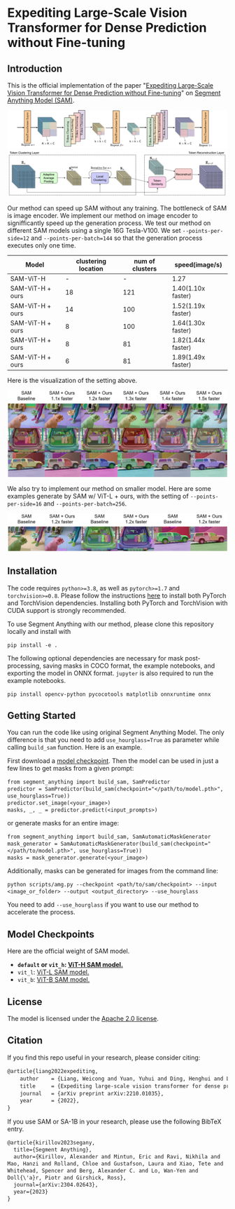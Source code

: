 # Expediting Large-Scale Vision Transformer for Dense Prediction without Fine-tuning

<!-- **[Meta AI Research, FAIR](https://ai.facebook.com/research/)**

[Alexander Kirillov](https://alexander-kirillov.github.io/), [Eric Mintun](https://ericmintun.github.io/), [Nikhila Ravi](https://nikhilaravi.com/), [Hanzi Mao](https://hanzimao.me/), Chloe Rolland, Laura Gustafson, [Tete Xiao](https://tetexiao.com), [Spencer Whitehead](https://www.spencerwhitehead.com/), Alex Berg, Wan-Yen Lo, [Piotr Dollar](https://pdollar.github.io/), [Ross Girshick](https://www.rossgirshick.info/)

[[`Paper`](https://ai.facebook.com/research/publications/segment-anything/)] [[`Project`](https://segment-anything.com/)] [[`Demo`](https://segment-anything.com/demo)] [[`Dataset`](https://segment-anything.com/dataset/index.html)] [[`Blog`](https://ai.facebook.com/blog/segment-anything-foundation-model-image-segmentation/)] [[`BibTeX`](#citing-segment-anything)]

![SAM design](assets/model_diagram.png?raw=true)

The **Segment Anything Model (SAM)** produces high quality object masks from input prompts such as points or boxes, and it can be used to generate masks for all objects in an image. It has been trained on a [dataset](https://segment-anything.com/dataset/index.html) of 11 million images and 1.1 billion masks, and has strong zero-shot performance on a variety of segmentation tasks.

<p float="left">
  <img src="assets/masks1.png?raw=true" width="37.25%" />
  <img src="assets/masks2.jpg?raw=true" width="61.5%" /> 
</p> -->

## Introduction

This is the official implementation of the paper "[Expediting Large-Scale Vision Transformer for Dense Prediction without Fine-tuning](https://arxiv.org/abs/2210.01035)" on [Segment Anything Model (SAM)](https://segment-anything.com/).

![framework](assets/Hourglass_transformer_framework.png)
![framework](assets/TokenClusterReconstruct_Details.png)

Our method can speed up SAM without any training. The bottleneck of SAM is image encoder. We implement our method on image encoder to signifficantly speed up the generation process. We test our method on different SAM models using a single 16G Tesla-V100. We set `--points-per-side=12` and `--points-per-batch=144` so that the generation process executes only one time.

| Model            | clustering location | num of clusters | speed(image/s)     |
| ---------------- | ------------------- | --------------- | ------------------ |
| SAM-ViT-H        | -                   | -               | 1.27               |
| SAM-ViT-H + ours | 18                   | 121             | 1.40(1.10x faster) |
| SAM-ViT-H + ours | 14                   | 100             | 1.52(1.19x faster) |
| SAM-ViT-H + ours | 8                   | 100             | 1.64(1.30x faster) |
| SAM-ViT-H + ours | 8                   | 81              | 1.82(1.44x faster) |
| SAM-ViT-H + ours | 6                   | 81              | 1.89(1.49x faster) |

Here is the visualization of the setting above.

![result of sam-vit-h + ours](assets/result_vit_h.png)

We also try to implement our method on smaller model. Here are some examples generate by SAM w/ ViT-L + ours, with the setting of `--points-per-side=16` and `--points-per-batch=256`.  

![result of sam-vit-l + ours](assets/result_vit_l.png)

## Installation

The code requires `python>=3.8`, as well as `pytorch>=1.7` and `torchvision>=0.8`. Please follow the instructions [here](https://pytorch.org/get-started/locally/) to install both PyTorch and TorchVision dependencies. Installing both PyTorch and TorchVision with CUDA support is strongly recommended.

<!-- Install Segment Anything:

```
pip install git+https://github.com/facebookresearch/segment-anything.git
```

or clone the repository locally and install with -->

To use Segment Anything with our method, please clone this repository locally and install with

```
pip install -e .
```

The following optional dependencies are necessary for mask post-processing, saving masks in COCO format, the example notebooks, and exporting the model in ONNX format. `jupyter` is also required to run the example notebooks.
```
pip install opencv-python pycocotools matplotlib onnxruntime onnx
```


## <a name="GettingStarted"></a>Getting Started

You can run the code like using original Segment Anything Model. The only difference is that you need to add `use_hourglass=True` as parameter while calling `build_sam` function. Here is an example.

First download a [model checkpoint](#model-checkpoints). Then the model can be used in just a few lines to get masks from a given prompt:

```
from segment_anything import build_sam, SamPredictor 
predictor = SamPredictor(build_sam(checkpoint="</path/to/model.pth>", use_hourglass=True))
predictor.set_image(<your_image>)
masks, _, _ = predictor.predict(<input_prompts>)
```

or generate masks for an entire image:

```
from segment_anything import build_sam, SamAutomaticMaskGenerator
mask_generator = SamAutomaticMaskGenerator(build_sam(checkpoint="</path/to/model.pth>", use_hourglass=True))
masks = mask_generator.generate(<your_image>)
```

Additionally, masks can be generated for images from the command line:

```
python scripts/amg.py --checkpoint <path/to/sam/checkpoint> --input <image_or_folder> --output <output_directory> --use_hourglass
```

You need to add `--use_hourglass` if you want to use our method to accelerate the process.


## <a name="Models"></a>Model Checkpoints

<!-- Three model versions of the model are available with different backbone sizes. These models can be instantiated by running 
```
from segment_anything import sam_model_registry
sam = sam_model_registry["<name>"](checkpoint="<path/to/checkpoint>")
```
Click the links below to download the checkpoint for the corresponding model name. The default model in bold can also be instantiated with `build_sam`, as in the examples in [Getting Started](#getting-started). -->

Here are the official weight of SAM model.

* **`default` or `vit_h`: [ViT-H SAM model.](https://dl.fbaipublicfiles.com/segment_anything/sam_vit_h_4b8939.pth)**
* `vit_l`: [ViT-L SAM model.](https://dl.fbaipublicfiles.com/segment_anything/sam_vit_l_0b3195.pth)
* `vit_b`: [ViT-B SAM model.](https://dl.fbaipublicfiles.com/segment_anything/sam_vit_b_01ec64.pth)

## License
The model is licensed under the [Apache 2.0 license](LICENSE).

## Citation

If you find this repo useful in your research, please consider citing:

```latex
@article{liang2022expediting,
	author    = {Liang, Weicong and Yuan, Yuhui and Ding, Henghui and Luo, Xiao and Lin, Weihong and Jia, Ding and Zhang, Zheng and Zhang, Chao and Hu, Han},
	title     = {Expediting large-scale vision transformer for dense prediction without fine-tuning},
	journal   = {arXiv preprint arXiv:2210.01035},
	year      = {2022},
}
```

If you use SAM or SA-1B in your research, please use the following BibTeX entry. 

```
@article{kirillov2023segany,
  title={Segment Anything}, 
  author={Kirillov, Alexander and Mintun, Eric and Ravi, Nikhila and Mao, Hanzi and Rolland, Chloe and Gustafson, Laura and Xiao, Tete and Whitehead, Spencer and Berg, Alexander C. and Lo, Wan-Yen and Doll{\'a}r, Piotr and Girshick, Ross},
  journal={arXiv:2304.02643},
  year={2023}
}
```
